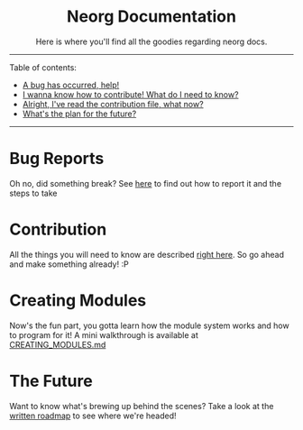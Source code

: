 <div align="center">

# Neorg Documentation
Here is where you'll find all the goodies regarding neorg docs.

</div>

---
Table of contents:
  - [A bug has occurred, help!](#bug-reports)
  - [I wanna know how to contribute! What do I need to know?](#contribution)
  - [Alright, I've read the contribution file, what now?](#creating-modules)
  - [What's the plan for the future?](#the-future)
---

# Bug Reports
Oh no, did something break? See [here](/docs/CONTRIBUTING.md#reporting-a-bug-or-issue) to find out how to report it and the steps to take

# Contribution
All the things you will need to know are described [right here](/docs/CONTRIBUTING.md#formatting-rules). So go ahead and make something already! :P

# Creating Modules
Now's the fun part, you gotta learn how the module system works and how to program for it! A mini walkthrough is available at [CREATING_MODULES.md](https://github.com/vhyrro/neorg/wiki/Creating-Modules)

# The Future
Want to know what's brewing up behind the scenes? Take a look at the [written roadmap](/docs/ROADMAP.md) to see where we're headed!
